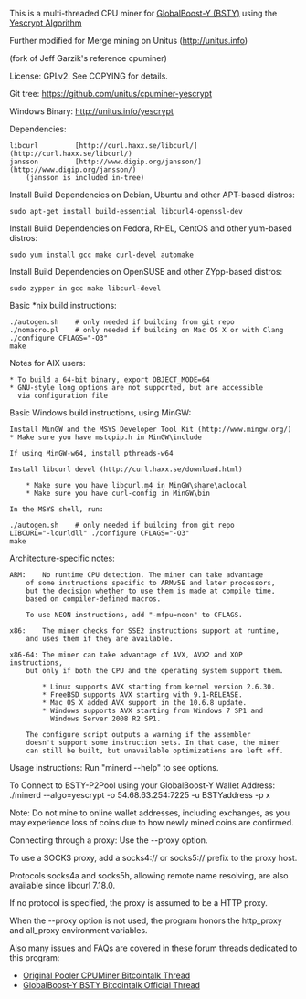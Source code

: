 This is a multi-threaded CPU miner for [GlobalBoost-Y (BSTY)](http://globalboo.st/?CohibAA) using the [Yescrypt Algorithm](litecoin-p2pool.com/yescrypt/yescrypt-v0.pdf)

Further modified for Merge mining on Unitus (http://unitus.info)

(fork of Jeff Garzik's reference cpuminer)

License: GPLv2.  See COPYING for details.

Git tree:   https://github.com/unitus/cpuminer-yescrypt

Windows Binary: http://unitus.info/yescrypt

Dependencies:

	libcurl			[http://curl.haxx.se/libcurl/](http://curl.haxx.se/libcurl/)
	jansson			[http://www.digip.org/jansson/](http://www.digip.org/jansson/)
		(jansson is included in-tree)

Install Build Dependencies on Debian, Ubuntu and other APT-based distros:

    sudo apt-get install build-essential libcurl4-openssl-dev

Install Build Dependencies on Fedora, RHEL, CentOS and other yum-based distros:

    sudo yum install gcc make curl-devel automake

Install Build Dependencies on OpenSUSE and other ZYpp-based distros:

    sudo zypper in gcc make libcurl-devel

Basic *nix build instructions:

    ./autogen.sh	# only needed if building from git repo
    ./nomacro.pl	# only needed if building on Mac OS X or with Clang
    ./configure CFLAGS="-O3"
    make
	

Notes for AIX users:

	* To build a 64-bit binary, export OBJECT_MODE=64
	* GNU-style long options are not supported, but are accessible
	  via configuration file

Basic Windows build instructions, using MinGW:

	Install MinGW and the MSYS Developer Tool Kit (http://www.mingw.org/)
	* Make sure you have mstcpip.h in MinGW\include

	If using MinGW-w64, install pthreads-w64
	
	Install libcurl devel (http://curl.haxx.se/download.html)
	
		* Make sure you have libcurl.m4 in MinGW\share\aclocal
		* Make sure you have curl-config in MinGW\bin

	In the MSYS shell, run:

    ./autogen.sh	# only needed if building from git repo
    LIBCURL="-lcurldll" ./configure CFLAGS="-O3"
    make

Architecture-specific notes:

	ARM:	No runtime CPU detection. The miner can take advantage
		of some instructions specific to ARMv5E and later processors,
		but the decision whether to use them is made at compile time,
		based on compiler-defined macros.
		
		To use NEON instructions, add "-mfpu=neon" to CFLAGS.
		
	x86:	The miner checks for SSE2 instructions support at runtime,
		and uses them if they are available.
		
	x86-64:	The miner can take advantage of AVX, AVX2 and XOP instructions,
		but only if both the CPU and the operating system support them.
		
		    * Linux supports AVX starting from kernel version 2.6.30.
		    * FreeBSD supports AVX starting with 9.1-RELEASE.
		    * Mac OS X added AVX support in the 10.6.8 update.
		    * Windows supports AVX starting from Windows 7 SP1 and
		      Windows Server 2008 R2 SP1.
		      
		The configure script outputs a warning if the assembler
		doesn't support some instruction sets. In that case, the miner
		can still be built, but unavailable optimizations are left off.

Usage instructions:  Run "minerd --help" to see options.

To Connect to BSTY-P2Pool using your GlobalBoost-Y Wallet Address:
    ./minerd --algo=yescrypt -o 54.68.63.254:7225 -u BSTYaddress -p x

Note: Do not mine to online wallet addresses, including exchanges, as you may experience loss of coins due to how newly mined coins are confirmed.

Connecting through a proxy:  Use the --proxy option.

To use a SOCKS proxy, add a socks4:// or socks5:// prefix to the proxy host.

Protocols socks4a and socks5h, allowing remote name resolving, are also
available since libcurl 7.18.0.

If no protocol is specified, the proxy is assumed to be a HTTP proxy.

When the --proxy option is not used, the program honors the http_proxy
and all_proxy environment variables.

Also many issues and FAQs are covered in these forum threads dedicated to this program:

* [Original Pooler CPUMiner Bitcointalk Thread](https://bitcointalk.org/index.php?topic=55038.0)
* [GlobalBoost-Y BSTY Bitcointalk Official Thread](https://bitcointalk.org/index.php?topic=775289.0)
